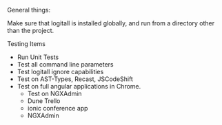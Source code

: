 
General things:

Make sure that logitall is installed globally, and run from a directory other than the project.

Testing Items

* Run Unit Tests
* Test all command line parameters
* Test logitall ignore capabilities
* Test on AST-Types, Recast, JSCodeShift
* Test on full angular applications in Chrome.
    * Test on NGXAdmin
    * Dune Trello
    * ionic conference app
    * NGXAdmin


